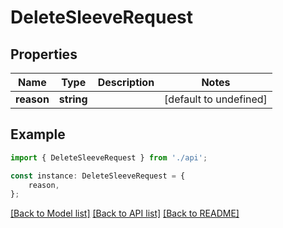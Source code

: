 # DeleteSleeveRequest


## Properties

Name | Type | Description | Notes
------------ | ------------- | ------------- | -------------
**reason** | **string** |  | [default to undefined]

## Example

```typescript
import { DeleteSleeveRequest } from './api';

const instance: DeleteSleeveRequest = {
    reason,
};
```

[[Back to Model list]](../README.md#documentation-for-models) [[Back to API list]](../README.md#documentation-for-api-endpoints) [[Back to README]](../README.md)
